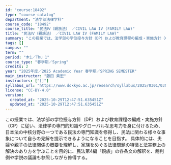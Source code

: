 ```yaml
---
id: "course:18492"
type: "course-catalog"
department: "法学部法律学科"
course_code: "18492"
course_title: "民法Ⅳ（親族法） ／CIVIL LAW IV (FAMILY LAW)"
title: "民法Ⅳ（親族法） ／CIVIL LAW IV (FAMILY LAW)"
summary: "この授業では、法学部の学位授与方針（DP）および教育課程の編成・実施方針（CP）に従い、法律学の専門的知識やグローバルな思考力を身に付けるため、日本法の中核分野の一つである民法の専門知識を修得し、民法に関わる様々な事象について自らの見解を提…"
tags: []
campus: ""
term: ""
period: "木1／Thu 1"
course_type: "春学期／Spring"
credits: 2
year: "2025年度／2025 Academic Year 春学期／SPRING SEMESTER"
main_instructor: "藤田 貴宏"
instructors: ["[]"]
syllabus_url: "https://www.dokkyo.ac.jp/research/syllabus/2025/0301/0301_18492_ja_JP.html"
license: "CC-BY-4.0"
version:
  created_at: "2025-10-29T12:47:51.635451Z"
  updated_at: "2025-10-29T12:47:51.635451Z"
---
```

この授業では、法学部の学位授与方針（DP）および教育課程の編成・実施方針（CP）に従い、法律学の専門的知識やグローバルな思考力を身に付けるため、日本法の中核分野の一つである民法の専門知識を修得し、民法に関わる様々な事象について自らの見解を提示できるようになることを目指す。 具体的には、夫婦や親子の法律関係の概要を理解し、家族をめぐる法律問題の特徴と法実務上の解決のあり方を学ぶことを目的に、民法第4編「親族」の各条文の解釈を、裁判例や学説の議論も参照しながら修得する。
